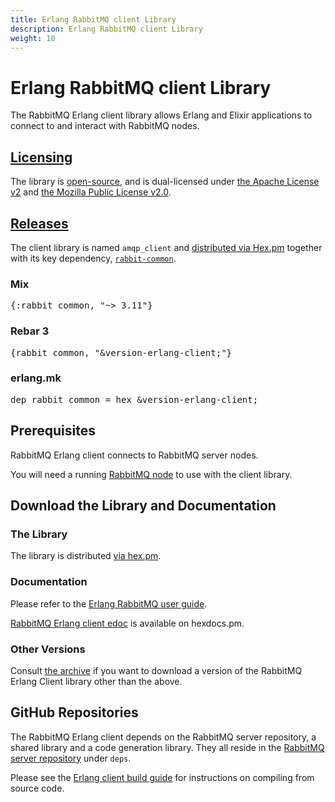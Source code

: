 ```yaml
---
title: Erlang RabbitMQ client Library
description: Erlang RabbitMQ client Library
weight: 10
---
```


<!--
Copyright (c) 2007-2023 VMware, Inc. or its affiliates.

All rights reserved. This program and the accompanying materials
are made available under the terms of the under the Apache License,
Version 2.0 (the "License”); you may not use this file except in compliance
with the License. You may obtain a copy of the License at

https://www.apache.org/licenses/LICENSE-2.0

Unless required by applicable law or agreed to in writing, software
distributed under the License is distributed on an "AS IS" BASIS,
WITHOUT WARRANTIES OR CONDITIONS OF ANY KIND, either express or implied.
See the License for the specific language governing permissions and
limitations under the License.
-->

# Erlang RabbitMQ client Library

The RabbitMQ Erlang client library allows Erlang and Elixir applications
to connect to and interact with RabbitMQ nodes.

## <a id="licensing" class="anchor" href="#licensing">Licensing</a>

The library is [open-source](https://github.com/rabbitmq/rabbitmq-erlang-client/),
and is dual-licensed under [the Apache License v2](https://www.apache.org/licenses/LICENSE-2.0)
and [the Mozilla Public License v2.0](./mpl.html).


## <a id="releases" class="anchor" href="#releases">Releases</a>

The client library is named `amqp_client` and [distributed via Hex.pm](https://hex.pm/packages/amqp_client)
together with its key dependency, [`rabbit-common`](https://hex.pm/packages/rabbit_common).

### Mix

<pre class="lang-elixir">
{:rabbit_common, "~> 3.11"}
</pre>

### Rebar 3

<pre class="lang-erlang">
{rabbit_common, "&version-erlang-client;"}
</pre>

### erlang.mk

<pre class="lang-makefile">
dep_rabbit_common = hex &version-erlang-client;
</pre>


## Prerequisites

RabbitMQ Erlang client connects to RabbitMQ server nodes.

You will need a running [RabbitMQ node](./download.html) to use with the client
library.

## Download the Library and Documentation

### The Library

The library is distributed [via hex.pm](https://hex.pm/packages/amqp_client).

### Documentation

Please refer to the [Erlang RabbitMQ user guide](./erlang-client-user-guide.html).

<a href="https://hexdocs.pm/amqp_client/">RabbitMQ Erlang client edoc</a> is available on hexdocs.pm.

### Other Versions

Consult [the archive](https://hex.pm/packages/amqp_client/versions) if you want
to download a version of the RabbitMQ Erlang Client library other than the above.


## GitHub Repositories

The RabbitMQ Erlang client depends on the RabbitMQ server repository,
a shared library and a code generation library. They all reside in the
[RabbitMQ server repository](https://github.com/rabbitmq/rabbitmq-server/tree/v3.12.x) under `deps`.

Please see the <a href="./build-erlang-client.html">Erlang client build guide</a> for instructions on
compiling from source code.
